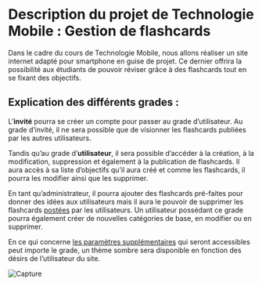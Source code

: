 # Description du projet de Technologie Mobile : Gestion de flashcards

Dans le cadre du cours de Technologie Mobile, nous allons réaliser un site internet adapté pour smartphone en guise de projet.
Ce dernier offrira la possibilité aux étudiants de pouvoir réviser grâce à des flashcards tout en se fixant des objectifs.

## Explication des différents grades :

L’**invité** pourra se créer un compte pour passer au grade d’utilisateur. Au grade d’invité, il ne sera possible que de visionner les flashcards publiées par les autres utilisateurs.

Tandis qu’au grade d’**utilisateur**, il sera possible d’accéder à la création, à la modification, suppression et également à la publication de flashcards.
Il aura accès à sa liste d’objectifs qu’il aura créé et comme les flashcards, il pourra les modifier ainsi que les supprimer.

En tant qu’administrateur, il pourra ajouter des flashcards pré-faites pour donner des idées aux utilisateurs mais il aura le pouvoir de supprimer les flashcards <ins>postées</ins> par les utilisateurs.
Un utilisateur possédant ce grade pourra également créer de nouvelles catégories de base, en modifier ou en supprimer.


En ce qui concerne <ins>les paramètres supplémentaires</ins> qui seront accessibles peut importe le grade, un thème sombre sera disponible en fonction des désirs de l’utilisateur du site. 


![Capture](https://github.com/user-attachments/assets/0cc3e405-90cd-408e-a8cc-2d687a826416)
